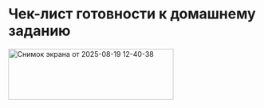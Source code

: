# Чек-лист готовности к домашнему заданию

<img width="331" height="102" alt="Снимок экрана от 2025-08-19 12-40-38" src="https://github.com/user-attachments/assets/ac090a51-e02c-4b30-bdf6-ea7c8c5cc8a6" />
